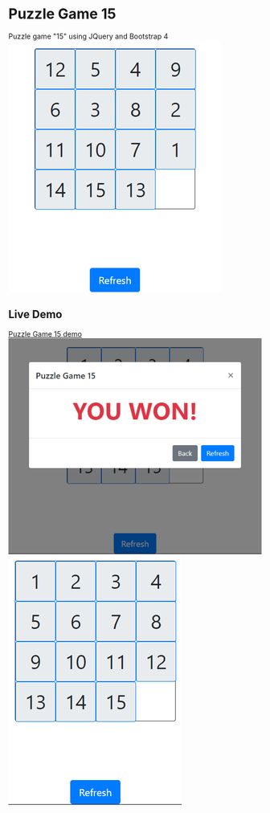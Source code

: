 # Puzzle Game 15
Puzzle game "15" using JQuery and Bootstrap 4
![png](./img/puzzle.png)

## Live Demo
[Puzzle Game 15 demo](https://andriival.github.io/PuzzleGame15)
![png](./img/won.png)
![png](./img/finish.png)